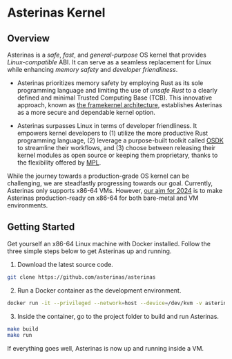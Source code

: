 # Asterinas Kernel

## Overview

Asterinas is a _safe_, _fast_, and _general-purpose_ OS kernel that provides _Linux-compatible_ ABI. It can serve as a seamless replacement for Linux while enhancing _memory safety_ and _developer friendliness_.

* Asterinas prioritizes memory safety by employing Rust as its sole programming language and limiting the use of _unsafe Rust_ to a clearly defined and minimal Trusted Computing Base (TCB). This innovative approach, known as [the framekernel architecture](), establishes Asterinas as a more secure and dependable kernel option.

* Asterinas surpasses Linux in terms of developer friendliness. It empowers kernel developers to (1) utilize the more productive Rust programming language, (2) leverage a purpose-built toolkit called [OSDK]() to streamline their workflows, and (3) choose between releasing their kernel modules as open source or keeping them proprietary, thanks to the flexibility offered by [MPL]().

While the journey towards a production-grade OS kernel can be challenging, we are steadfastly progressing towards our goal. Currently, Asterinas only supports x86-64 VMs. However, [our aim for 2024]() is to make Asterinas production-ready on x86-64 for both bare-metal and VM environments.

## Getting Started

Get yourself an x86-64 Linux machine with Docker installed. Follow the three simple steps below to get Asterinas up and running.

1. Download the latest source code.

```bash
git clone https://github.com/asterinas/asterinas
```

2. Run a Docker container as the development environment.

```bash
docker run -it --privileged --network=host --device=/dev/kvm -v asterinas:/root/asterinas asterinas/asterinas:0.3.0
```

3. Inside the container, go to the project folder to build and run Asterinas.

```bash
make build
make run
```

If everything goes well, Asterinas is now up and running inside a VM.
